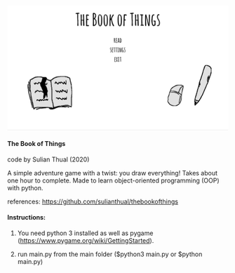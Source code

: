 
![alt text](screenshot.png?raw=true "Screenshot")

<h4>The Book of Things</h4>

code by Sulian Thual (2020)

A simple adventure game with a twist: you draw everything! Takes about one hour to complete. Made to learn object-oriented programming (OOP) with python. 


references: https://github.com/sulianthual/thebookofthings

<h4>Instructions:</h4> 

1) You need python 3 installed as well as pygame (https://www.pygame.org/wiki/GettingStarted).


2) run main.py from the main folder ($python3 main.py or $python main.py)


